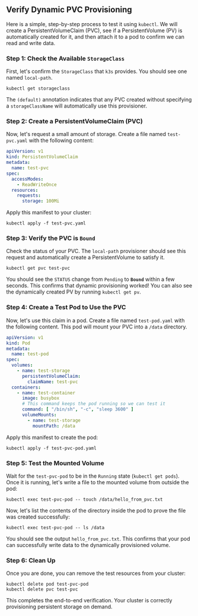 ## Verify Dynamic PVC Provisioning

Here is a simple, step-by-step process to test it using `kubectl`. We will create a
PersistentVolumeClaim (PVC), see if a PersistentVolume (PV) is automatically created for it, and
then attach it to a pod to confirm we can read and write data.

### Step 1: Check the Available `StorageClass`

First, let's confirm the `StorageClass` that `k3s` provides. You should see one named `local-path`.

```shell script
kubectl get storageclass
```

The `(default)` annotation indicates that any PVC created without specifying a `storageClassName`
will automatically use this provisioner.

### Step 2: Create a PersistentVolumeClaim (PVC)

Now, let's request a small amount of storage. Create a file named `test-pvc.yaml` with the following
content:

```yaml
apiVersion: v1
kind: PersistentVolumeClaim
metadata:
  name: test-pvc
spec:
  accessModes:
    - ReadWriteOnce
  resources:
    requests:
      storage: 100Mi
```

Apply this manifest to your cluster:

```shell script
kubectl apply -f test-pvc.yaml
```

### Step 3: Verify the PVC is `Bound`

Check the status of your PVC. The `local-path` provisioner should see this request and automatically
create a PersistentVolume to satisfy it.

```shell script
kubectl get pvc test-pvc
```

You should see the `STATUS` change from `Pending` to **`Bound`** within a few seconds. This confirms
that dynamic provisioning worked! You can also see the dynamically created PV by running
`kubectl get pv`.

### Step 4: Create a Test Pod to Use the PVC

Now, let's use this claim in a pod. Create a file named `test-pod.yaml` with the following content.
This pod will mount your PVC into a `/data` directory.

```yaml
apiVersion: v1
kind: Pod
metadata:
  name: test-pod
spec:
  volumes:
    - name: test-storage
      persistentVolumeClaim:
        claimName: test-pvc
  containers:
    - name: test-container
      image: busybox
      # This command keeps the pod running so we can test it
      command: [ "/bin/sh", "-c", "sleep 3600" ]
      volumeMounts:
        - name: test-storage
          mountPath: /data
```

Apply this manifest to create the pod:

```shell script
kubectl apply -f test-pvc-pod.yaml
```

### Step 5: Test the Mounted Volume

Wait for the `test-pvc-pod` to be in the `Running` state (`kubectl get pods`). Once it is running, let's
write a file to the mounted volume from outside the pod:

```shell script
kubectl exec test-pvc-pod -- touch /data/hello_from_pvc.txt
```

Now, let's list the contents of the directory inside the pod to prove the file was created
successfully:

```shell script
kubectl exec test-pvc-pod -- ls /data
```

You should see the output `hello_from_pvc.txt`. This confirms that your pod can successfully write
data to the dynamically provisioned volume.

### Step 6: Clean Up

Once you are done, you can remove the test resources from your cluster:

```shell script
kubectl delete pod test-pvc-pod
kubectl delete pvc test-pvc
```

This completes the end-to-end verification. Your cluster is correctly provisioning persistent
storage on demand.